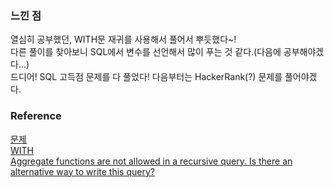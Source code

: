 ### 느낀 점
열심히 공부했던, WITH문 재귀를 사용해서 풀어서 뿌듯했다~!<br>
다른 풀이를 찾아보니 SQL에서 변수를 선언해서 많이 푸는 것 같다.(다음에 공부해야겠다...)<br>
드디어! SQL 고득점 문제를 다 풀었다! 다음부터는 HackerRank(?) 문제를 풀어야겠다.<br>

### Reference
[문제](https://school.programmers.co.kr/learn/courses/30/lessons/59413)<br>
[WITH](https://github.com/gitubanana/SQL_study/tree/main/string_date/%EC%9E%90%EB%8F%99%EC%B0%A8_%EB%8C%80%EC%97%AC_%EA%B8%B0%EB%A1%9D_%EB%B3%84_%EB%8C%80%EC%97%AC_%EA%B8%88%EC%95%A1_%EA%B5%AC%ED%95%98%EA%B8%B0#with-common-table-expressions)<br>
[Aggregate functions are not allowed in a recursive query. Is there an alternative way to write this query?](https://stackoverflow.com/questions/57299663/aggregate-functions-are-not-allowed-in-a-recursive-query-is-there-an-alternativ)<br>
